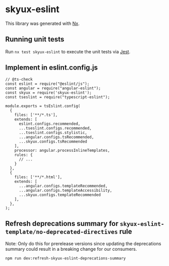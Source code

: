 # skyux-eslint

This library was generated with [Nx](https://nx.dev).

## Running unit tests

Run `nx test skyux-eslint` to execute the unit tests via [Jest](https://jestjs.io).

## Implement in eslint.config.js

```
// @ts-check
const eslint = require("@eslint/js");
const angular = require("angular-eslint");
const skyux = require('skyux-eslint');
const tseslint = require("typescript-eslint");

module.exports = tsEslint.config(
  {
    files: ['**/*.ts'],
    extends: [
      eslint.configs.recommended,
      ...tseslint.configs.recommended,
      ...tseslint.configs.stylistic,
      ...angular.configs.tsRecommended,
      ...skyux.configs.tsRecommended
    ],
    processor: angular.processInlineTemplates,
    rules: {
      // ...
    }
  },
  {
    files: ['**/*.html'],
    extends: [
      ...angular.configs.templateRecommended,
      ...angular.configs.templateAccessibility,
      ...skyux.configs.templateRecommended
    ],
  },
);
```

## Refresh deprecations summary for `skyux-eslint-template/no-deprecated-directives` rule

Note: Only do this for prerelease versions since updating the deprecations summary could result in a breaking change for our consumers.

```
npm run dev:refresh-skyux-eslint-deprecations-summary
```
